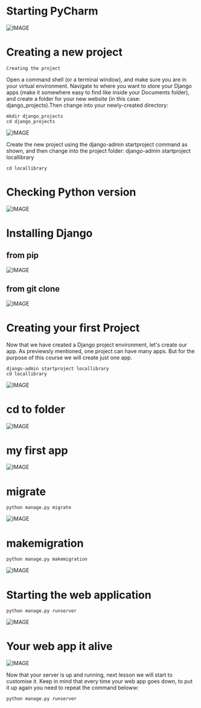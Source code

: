 # Starting PyCharm

<!-- IMAGE
Caption: PyCharm1
ID: pycharm1
Alt text: 
Author: 
Attribution: 
Placeholder: TRUE  
--> 

![IMAGE](figures/pycharm1.png)

<!-- END IMAGE -->

# Creating a new project

```
Creating the project
```
Open a command shell (or a terminal window), and make sure you are in your virtual environment.
Navigate to where you want to store your Django apps (make it somewhere easy to find like inside your Documents folder), and create a folder for your new website (in this case: django_projects).Then change into your newly-created directory:

```
mkdir django_projects
cd django_projects
```


<!-- IMAGE
Caption: PyCharm2
ID: pycharm2
Alt text: 
Author: 
Attribution: 
Placeholder: TRUE  
--> 

![IMAGE](figures/pycharm2.png)


Create the new project using the django-admin startproject command as shown, and then change into the project folder:
django-admin startproject locallibrary

```
cd locallibrary
```



# Checking Python version


<!-- IMAGE
Caption: Checking Python Version
ID: pythonversioncheck
Alt text: 
Author: 
Attribution: 
Placeholder: TRUE  
--> 

![IMAGE](figures/pythonversioncheck.png)

# Installing Django

## from pip

<!-- IMAGE
Caption: Installing Django
ID: InstallingDjango1
Alt text: 
Author: 
Attribution: 
Placeholder: TRUE  
--> 

![IMAGE](figures/InstallingDjango1.png)

## from git clone

<!-- IMAGE
Caption: Installing Django
ID: InstallingDjango2
Alt text: 
Author: 
Attribution: 
Placeholder: TRUE  
--> 

![IMAGE](figures/InstallingDjango2.png)



# Creating your first Project

Now that we have created a Django project environment, let's create our app. As previewsly mentioned, one project can have many apps. But for the purpose of this course we will create just one app.

```
django-admin startproject locallibrary
cd locallibrary
```
<!-- IMAGE
Caption: Creating my first project
ID: firstproject
Alt text: 
Author: 
Attribution: 
Placeholder: TRUE  
--> 

![IMAGE](figures/firstproject.png)

# cd to folder


<!-- IMAGE
Caption: How to cd to folder
ID: cdtofolder
Alt text: 
Author: 
Attribution: 
Placeholder: TRUE  
--> 

![IMAGE](figures/cdtofolder.png)

# my first app


<!-- IMAGE
Caption: Creating my first app
ID: myfirstapp
Alt text: 
Author: 
Attribution: 
Placeholder: TRUE  
--> 

![IMAGE](figures/myfirstapp.png)


# migrate

```
python manage.py migrate
```

<!-- IMAGE
Caption: Migrate
ID: migrate
Alt text: 
Author: 
Attribution: 
Placeholder: TRUE  
--> 

![IMAGE](figures/migrate.png)


# makemigration

```
python manage.py makemigration
```

<!-- IMAGE
Caption: Making migration
ID: makemigrations
Alt text: 
Author: 
Attribution: 
Placeholder: TRUE  
--> 

![IMAGE](figures/makemigrations.png)

# Starting the web application

```
python manage.py runserver
```

<!-- IMAGE
Caption: Starting the web application
ID: runserver
Alt text: 
Author: 
Attribution: 
Placeholder: TRUE  
--> 

![IMAGE](figures/runserver.png)

# Your web app it alive

<!-- IMAGE
Caption: Screen 1
ID: screen_1
Alt text: 
Author: 
Attribution: 
Placeholder: TRUE  
--> 

![IMAGE](figures/screen1.png)

<!-- END IMAGE -->

Now that your server is up and running, next lesson we will start to customise it. Keep in mind that every time your web app goes down, to put it up again you need to repeat the command beloww:

```
python manage.py runserver
```